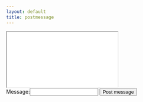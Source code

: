 ```yaml
---
layout: default
title: postmessage
---
```

<script type="text/javascript">
	document.addEventListener('DOMContentLoaded', e => {
		document.forms.postmessage.addEventListener('submit', e => {
      e.preventDefault();
			let iframe = document.querySelector('iframe');
      iframe.contentWindow.postMessage(e.target.message.value, '*');
	});
  window.addEventListener('message', e => {
    console.log(e.data);
  });
</script>
<iframe src="/postmessage/echo.html"></iframe>
<form name="postmessage">
  <label>Message:<input name="message" type="text" required></label>
  <button>Post message</button>
</form>
